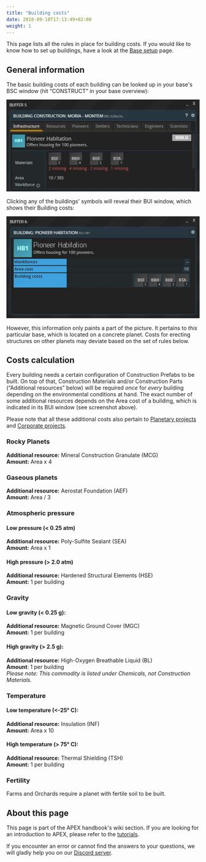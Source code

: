```yaml
---
title: "Building costs"
date: 2018-09-18T17:13:49+02:00
weight: 1
---
```


This page lists all the rules in place for building costs. If you would like to know how to set up buildings, have a look at the [Base setup](LINK) page.

## General information

The basic building costs of each building can be looked up in your base's BSC window (hit “CONSTRUCT” in your base overview):

![Construct buffer](construct-buffer-pioneer-habitation.jpg)

Clicking any of the buildings' symbols will reveal their BUI window, which shows their Building costs:

![Habitation building costs](pioneer-habitation-details.jpg)


However, this information only paints a part of the picture. It pertains to _this_ particular base, which is located on a concrete planet. Costs for erecting structures on other planets may deviate based on the set of rules below. 

## Costs calculation

Every building needs a certain configuration of Construction Prefabs to be built. On top of that, Construction Materials and/or Construction Parts (“Additional resources” below) will be required _once_ for _every_ building depending on the environmental conditions at hand. The exact number of some additional resources depends on the Area cost of a building, which is indicated in its BUI window (see screenshot above).

Please note that all these additional costs also pertain to [Planetary projects](../../tutorials/planetary-projects) and [Corporate projects](../../tutorials/corporations/#corporate-actions-and-projects).

### Rocky Planets

__Additional resource:__ Mineral Construction Granulate (MCG)  
__Amount:__ Area x 4

### Gaseous planets
__Additional resource:__ Aerostat Foundation (AEF)  
__Amount:__ Area / 3

### Atmospheric pressure  

#### Low pressure (< 0.25 atm)

__Additional resource:__ Poly-Sulfite Sealant (SEA)  
__Amount:__ Area x 1

#### High pressure (> 2.0 atm)

__Additional resource:__ Hardened Structural Elements (HSE)  
__Amount:__ 1 per building

### Gravity

#### Low gravity (< 0.25 g):

__Additional resource:__ Magnetic Ground Cover (MGC)  
__Amount:__ 1 per building

#### High gravity (> 2.5 g):

__Additional resource:__ High-Oxygen Breathable Liquid (BL)  
__Amount__: 1 per building  
_Please note: This commodity is listed under Chemicals, not Construction Materials._

### Temperature

#### Low temperature (<-25° C):

__Additional resource:__ Insulation (INF)  
__Amount:__ Area x 10

#### High temperature (> 75° C):

__Additional resource:__ Thermal Shielding (TSH)  
__Amount:__ 1 per building

### Fertility
Farms and Orchards require a planet with fertile soil to be built.


## About this page

This page is part of the APEX handbook's wiki section. If you are looking for an introduction to APEX, please refer to the [tutorials](../../tutorials).

If you encounter an error or cannot find the answers to your questions, we will gladly help you on our [Discord server](https://discordapp.com/invite/G7gj7PT).